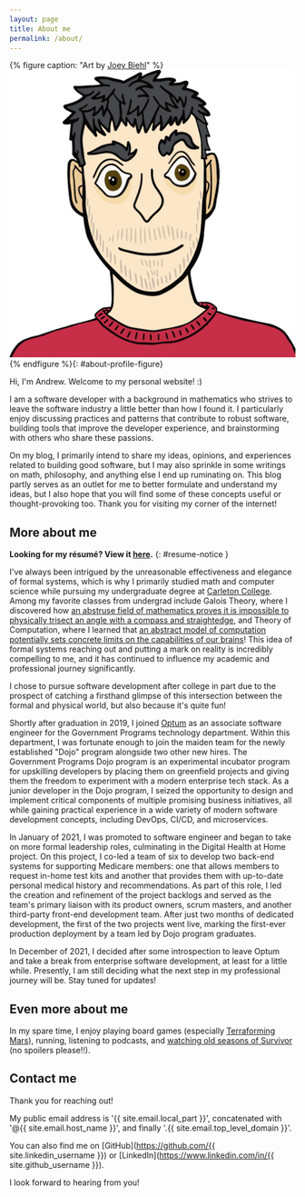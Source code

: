 ```yaml
---
layout: page
title: About me
permalink: /about/
---
```


<script src="/assets/js/render-email.js" defer></script>

{% figure caption: "Art by [Joey Biehl](https://instagram.com/thingsbyjoey)" %}
![Cartoon rendering of me (Andrew).](/assets/img/andrew-profile.png)
{% endfigure %}{: #about-profile-figure}

Hi, I'm Andrew. Welcome to my personal website! :)

I am a software developer with a background in mathematics who strives to leave the
software industry a little better than how I found it. I particularly enjoy discussing
practices and patterns that contribute to robust software, building tools that improve
the developer experience, and brainstorming with others who share these passions.

On my blog, I primarily intend to share my ideas, opinions, and experiences related to
building good software, but I may also sprinkle in some writings on math, philosophy,
and anything else I end up ruminating on. This blog partly serves as an outlet for me to
better formulate and understand my ideas, but I also hope that you will find some of
these concepts useful or thought-provoking too. Thank you for visiting my corner of the
internet!

## More about me

**Looking for my résumé? View it [here](/AndrewTBiehlResume.pdf).**
{: #resume-notice }

I've always been intrigued by the unreasonable effectiveness and elegance of formal
systems, which is why I primarily studied math and computer science while pursuing my
undergraduate degree at [Carleton College](https://www.carleton.edu). Among my favorite
classes from undergrad include Galois Theory, where I discovered how
[an abstruse field of mathematics proves it is impossible to physically trisect an angle with a compass and straightedge](https://en.wikipedia.org/wiki/Galois_theory#Application_to_classical_problems),
and Theory of Computation, where I learned that
[an abstract model of computation potentially sets concrete limits on the capabilities of our brains](https://en.wikipedia.org/wiki/Church%E2%80%93Turing_thesis#Philosophical_implications)!
This idea of formal systems reaching out and putting a mark on reality is incredibly
compelling to me, and it has continued to influence my academic and professional journey
significantly.

I chose to pursue software development after college in part due to the prospect of
catching a firsthand glimpse of this intersection between the formal and physical world,
but also because it's quite fun!

Shortly after graduation in 2019, I joined [Optum](https://www.optum.com) as an
associate software engineer for the Government Programs technology department. Within
this department, I was fortunate enough to join the maiden team for the newly
established "Dojo" program alongside two other new hires. The Government Programs Dojo
program is an experimental incubator program for upskilling developers by placing them
on greenfield projects and giving them the freedom to experiment with a modern
enterprise tech stack. As a junior developer in the Dojo program, I seized the
opportunity to design and implement critical components of multiple promising business
initiatives, all while gaining practical experience in a wide variety of modern software
development concepts, including DevOps, CI/CD, and microservices.

In January of 2021, I was promoted to software engineer and began to take on more formal
leadership roles, culminating in the Digital Health at Home project. On this project, I
co-led a team of six to develop two back-end systems for supporting Medicare members:
one that allows members to request in-home test kits and another that provides them with
up-to-date personal medical history and recommendations. As part of this role, I led the
creation and refinement of the project backlogs and served as the team's primary liaison
with its product owners, scrum masters, and another third-party front-end development
team. After just two months of dedicated development, the first of the two projects went
live, marking the first-ever production deployment by a team led by Dojo program
graduates.

In December of 2021, I decided after some introspection to leave Optum and take a break
from enterprise software development, at least for a little while. Presently, I am still
deciding what the next step in my professional journey will be. Stay tuned for updates!

## Even more about me

In my spare time, I enjoy playing board games (especially
[Terraforming Mars](https://www.fryxgames.se/games/terraforming-mars)), running,
listening to podcasts, and
[watching old seasons of Survivor](https://youtu.be/Oql6JzG7KGI) (no spoilers please!!).

## Contact me

Thank you for reaching out!

My public email address is <span id="email-info-id">'{{ site.email.local_part }}',
concatenated with '@{{ site.email.host_name }}', and finally
'.{{ site.email.top_level_domain }}'</span>.

You can also find me on [GitHub](https://github.com/{{ site.linkedin_username }}) or
[LinkedIn](https://www.linkedin.com/in/{{ site.github_username }}).

I look forward to hearing from you!
